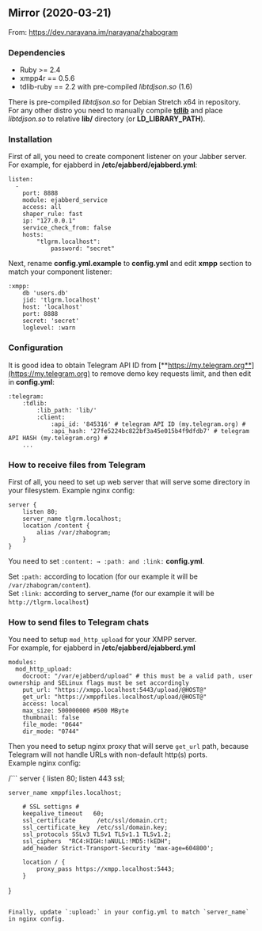 ## Mirror (2020-03-21)
From: https://dev.narayana.im/narayana/zhabogram

### Dependencies ###

* Ruby >= 2.4
* xmpp4r == 0.5.6
* tdlib-ruby == 2.2 with pre-compiled _libtdjson.so_ (1.6)

There is pre-compiled _libtdjson.so_ for Debian Stretch x64 in repository.  
For any other distro you need to manually compile [**tdlib**](https://github.com/tdlib/td) and place _libtdjson.so_ to relative **lib/** directory (or **LD_LIBRARY_PATH**).

### Installation ###

First of all, you need to create component listener on your Jabber server. 
For example, for ejabberd in **/etc/ejabberd/ejabberd.yml**:

```
listen:  
  -  
    port: 8888  
    module: ejabberd_service  
    access: all  
    shaper_rule: fast  
    ip: "127.0.0.1"  
    service_check_from: false  
    hosts:  
        "tlgrm.localhost":  
            password: "secret"
```


Next, rename **config.yml.example** to **config.yml** and edit **xmpp** section to match your component listener:


```
:xmpp:
	db 'users.db'  
	jid: 'tlgrm.localhost'  
	host: 'localhost'  
	port: 8888  
	secret: 'secret'  
	loglevel: :warn   
```

### Configuration ###

It is good idea to obtain Telegram API ID from [**https://my.telegram.org**](https://my.telegram.org) to remove demo key requests limit, and then edit in **config.yml**:

```
:telegram:
    :tdlib:
        :lib_path: 'lib/'
        :client:
            :api_id: '845316' # telegram API ID (my.telegram.org) #
            :api_hash: '27fe5224bc822bf3a45e015b4f9dfdb7' # telegram API HASH (my.telegram.org) #
    ...
```

### How to receive files from Telegram ###

First of all, you need to set up web server that will serve some directory in your filesystem.
Example nginx config: 

```
server {
	listen 80;
	server_name tlgrm.localhost;
	location /content {
		alias /var/zhabogram;
	}
}
```

You need to set `:content: → :path: and :link:` **config.yml**.  
  
Set `:path:` according to location (for our example it will be `/var/zhabogram/content`).  
Set `:link:` according to server_name (for our example it will be `http://tlgrm.localhost`)  


### How to send files to Telegram chats ###

You need to setup `mod_http_upload` for your XMPP server.  
For example, for ejabberd in **/etc/ejabberd/ejabberd.yml**

```
modules:
  mod_http_upload:
    docroot: "/var/ejabberd/upload" # this must be a valid path, user ownership and SELinux flags must be set accordingly
    put_url: "https://xmpp.localhost:5443/upload/@HOST@"
    get_url: "https://xmppfiles.localhost/upload/@HOST@"
    access: local
    max_size: 500000000 #500 MByte
    thumbnail: false
    file_mode: "0644"
    dir_mode: "0744"
```

Then you need to setup nginx proxy that will serve `get_url` path, because Telegram will not handle URLs with non-default http(s) ports.  
Example nginx config:  

/```
server {
	listen 80;
	listen 443 ssl;

	server_name xmppfiles.localhost;

        # SSL settigns #
        keepalive_timeout   60;
        ssl_certificate      /etc/ssl/domain.crt;
        ssl_certificate_key  /etc/ssl/domain.key;
        ssl_protocols SSLv3 TLSv1 TLSv1.1 TLSv1.2;
        ssl_ciphers  "RC4:HIGH:!aNULL:!MD5:!kEDH";
        add_header Strict-Transport-Security 'max-age=604800';

        location / {
            proxy_pass https://xmpp.localhost:5443;
        }	

}

```

Finally, update `:upload:` in your config.yml to match `server_name` in nginx config.
